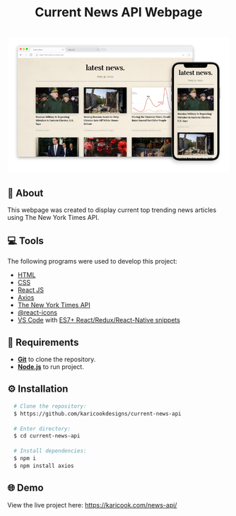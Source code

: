 <h1 align="center">
    Current News API Webpage
</h1>

<h1 align="center">
  <img alt="News API" src="https://github.com/karicookdesigns/current-news-api/blob/main/src/images/News-API-Mockup.png" />
</h1>

## :speech_balloon: About
This webpage was created to display current top trending news articles using The New York Times API.

## :computer: Tools
The following programs were used to develop this project:
- [HTML](https://developer.mozilla.org/en-US/docs/Web/HTML)
- [CSS](https://developer.mozilla.org/en-US/docs/Web/CSS)
- [React JS](https://reactjs.org/)
- [Axios](https://github.com/axios/axios)
- [The New York Times API](https://developer.nytimes.com/apis)
- [@react-icons](https://react-icons.github.io/react-icons/)
- [VS Code](https://code.visualstudio.com/) with [ES7+ React/Redux/React-Native snippets](https://marketplace.visualstudio.com/items?itemName=dsznajder.es7-react-js-snippets)

## :page_facing_up: Requirements
- [**Git**](https://git-scm.com/) to clone the repository.
- [**Node.js**](https://nodejs.org/en/) to run project.

## :gear: Installation
``` bash
  # Clone the repository:
  $ https://github.com/karicookdesigns/current-news-api

  # Enter directory:
  $ cd current-news-api
  
  # Install dependencies:
  $ npm i
  $ npm install axios
```
## :globe_with_meridians: Demo
View the live project here:
https://karicook.com/news-api/

